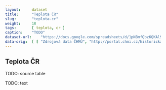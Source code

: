```yaml
---
layout:     dataset
title:      "Teplota ČR"
slug:       "teplota-cr"
weight:     10
tags:       [ teplota, cr ]
caption:    "TODO"
dataset-url:    "https://docs.google.com/spreadsheets/d/1pNBmfQbz6QKAl9nLc5RnoLrJMFrCSxzk_KOY4Ns7xTY/edit?usp=sharing"
data-orig:	[ [ "Zdrojová data ČHMÚ", "http://portal.chmi.cz/historicka-data/pocasi/uzemni-teploty" ] ]
---
```

<div class="section"><div class="container" markdown="1">

## Teplota ČR

TODO: source table

TODO: text
